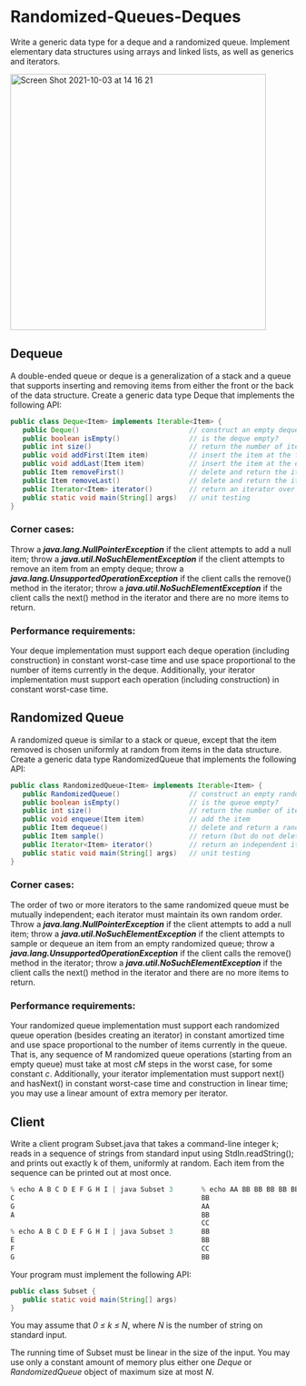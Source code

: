 # Randomized-Queues-Deques
Write a generic data type for a deque and a randomized queue. Implement elementary data structures using arrays and linked lists, as well as generics and iterators.

<img width="450" alt="Screen Shot 2021-10-03 at 14 16 21" src="https://user-images.githubusercontent.com/83437383/135770092-b0987de6-d197-4c39-b6da-2944e0e3d46a.png">

## Dequeue 
A double-ended queue or deque is a generalization of a stack and a queue that supports inserting and removing items from either the front or the back of the data structure. Create a generic data type Deque that implements the following API:

```java
public class Deque<Item> implements Iterable<Item> {
   public Deque()                           // construct an empty deque
   public boolean isEmpty()                 // is the deque empty?
   public int size()                        // return the number of items on the deque
   public void addFirst(Item item)          // insert the item at the front
   public void addLast(Item item)           // insert the item at the end
   public Item removeFirst()                // delete and return the item at the front
   public Item removeLast()                 // delete and return the item at the end
   public Iterator<Item> iterator()         // return an iterator over items in order from front to end
   public static void main(String[] args)   // unit testing
}
```

### Corner cases: 
Throw a <b><i>java.lang.NullPointerException</i></b> if the client attempts to add a null item; throw a <b><i>java.util.NoSuchElementException</i></b> if the client attempts to remove an item from an empty deque; throw a <b><i>java.lang.UnsupportedOperationException</i></b> if the client calls the remove() method in the iterator; throw a <b><i>java.util.NoSuchElementException</i></b> if the client calls the next() method in the iterator and there are no more items to return.

### Performance requirements: 
Your deque implementation must support each deque operation (including construction) in constant worst-case time and use space proportional to the number of items currently in the deque. Additionally, your iterator implementation must support each operation (including construction) in constant worst-case time.

## Randomized Queue
A randomized queue is similar to a stack or queue, except that the item removed is chosen uniformly at random from items in the data structure. Create a generic data type RandomizedQueue that implements the following API:

```java
public class RandomizedQueue<Item> implements Iterable<Item> {
   public RandomizedQueue()                 // construct an empty randomized queue
   public boolean isEmpty()                 // is the queue empty?
   public int size()                        // return the number of items on the queue
   public void enqueue(Item item)           // add the item
   public Item dequeue()                    // delete and return a random item
   public Item sample()                     // return (but do not delete) a random item
   public Iterator<Item> iterator()         // return an independent iterator over items in random order
   public static void main(String[] args)   // unit testing
}
```

### Corner cases:
The order of two or more iterators to the same randomized queue must be mutually independent; each iterator must maintain its own random order. Throw a <b><i>java.lang.NullPointerException</i></b> if the client attempts to add a null item; throw a <b><i>java.util.NoSuchElementException</i></b> if the client attempts to sample or dequeue an item from an empty randomized queue; throw a <b><i>java.lang.UnsupportedOperationException</i></b> if the client calls the remove() method in the iterator; throw a <b><i>java.util.NoSuchElementException</i></b> if the client calls the next() method in the iterator and there are no more items to return.

### Performance requirements:
Your randomized queue implementation must support each randomized queue operation (besides creating an iterator) in constant amortized time and use space proportional to the number of items currently in the queue. That is, any sequence of M randomized queue operations (starting from an empty queue) must take at most <i>cM</i> steps in the worst case, for some constant <i>c</i>. Additionally, your iterator implementation must support next() and hasNext() in constant worst-case time and construction in linear time; you may use a linear amount of extra memory per iterator.

## Client
Write a client program Subset.java that takes a command-line integer k; reads in a sequence of strings from standard input using StdIn.readString(); and prints out exactly k of them, uniformly at random. Each item from the sequence can be printed out at most once.

```java
% echo A B C D E F G H I | java Subset 3       % echo AA BB BB BB BB BB CC CC | java Subset 8
C                                              BB
G                                              AA
A                                              BB
                                               CC
% echo A B C D E F G H I | java Subset 3       BB
E                                              BB
F                                              CC
G                                              BB
```

Your program must implement the following API:
```java
public class Subset {
   public static void main(String[] args)
}
```

You may assume that <i>0 ≤ k ≤ N</i>, where <i>N</i> is the number of string on standard input.

The running time of Subset must be linear in the size of the input. You may use only a constant amount of memory plus either one <i>Deque</i> or <i>RandomizedQueue</i> object of maximum size at most <i>N</i>.
